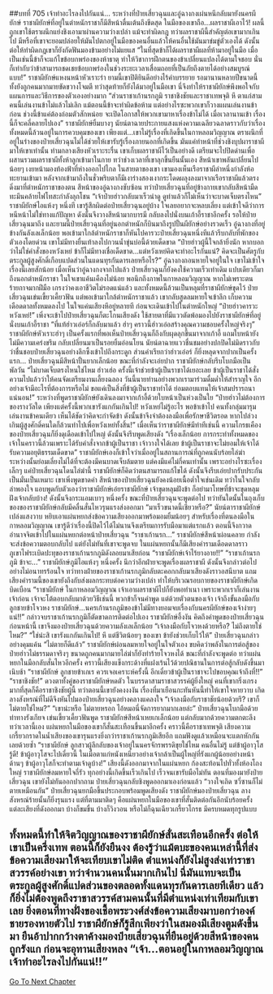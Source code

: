 ##บทที่ 705 เจ้าทำอะไรลงไปกันแน่...
ระหว่างที่ป๋ายเสี่ยวฉุนและอู๋ฉางกงเผ่นหนีกลับมายังนครผียักษ์ ราชาผียักษ์ที่อยู่ในตำหนักราชาก็มีสีหน้าตื่นเต้นถึงขีดสุด ในมือของเขาถือ...ผลราชาผีเอาไว้!
ผลนี้ถูกเขาใช้ตราผนึกแย่งชิงเอามาผ่านความว่างเปล่า แม้จะทำผิดกฎ ทว่าผลราชาผีนี้สำคัญต่อเขามากเกินไป มีหรือที่เขาจะยอมปล่อยให้มันไปตกอยู่ในมือของคนอื่นแล้วให้คนอื่นใช้มันมาข่มขู่ตัวเองได้
ดังนั้นต่อให้ทำผิดกฎเขาก็ยังกัดฟันมองข้ามอย่างไม่แยแส
“ในที่สุดข้าก็ได้ผลราชาผีผลที่ห้ามาอยู่ในมือ เมื่อเป็นเช่นนี้ข้าก็จะแก้ไขข้อบกพร่องของห้าธาตุ ทำให้วิชาการฝึกตนของข้าเปลี่ยนแปลงได้ตามใจชอบ นั่นก็เท่ากับว่าข้าสามารถชดเชยข้อบกพร่องในช่วงระยะเวลาเสื่อมถอยที่เป็นภัยถึงตายได้อย่างสมบูรณ์แบบ!” ราชาผียักษ์แหงนหน้าหัวเราะร่า ยามนี้เขาปิติยินดีอย่างไร้คำบรรยาย รอมานานหลายปีขนาดนี้ ทั้งยังถูกคนมากมายขัดขวางโจมตี ทว่าสุดท้ายก็ยังได้มาอยู่ในมือเขา นี่จึงทำให้ราชาผียักษ์พึงพอใจกับแผนการและวิธีการของตัวเองอย่างมาก
“ส่วนราชาเก้านรกภูมิ ราชาชิงชัยและราชาเทพจุติ หึ ตาแก่สามคนนี้เล่นงานข้าไม่แล้วไม่เลิก แม้ตอนนี้ข้าจะทำผิดข้อห้าม แต่อย่างไรซะพวกเขาก็วางแผนเล่นงานข้าก่อน ช่วงนี้ข้าแค่ต้องถ่อมตัวสักหน่อย จะเปิดโอกาสให้พวกเขามาหาเรื่องข้าไม่ได้ เมื่อเวลานานเข้า เรื่องนี้ก็จะคลี่คลายไปเอง” ราชาผียักษ์ยิ้มบางๆ นัยน์ตาฉายประกายแสงแห่งความเฉลียวฉลาดราวกับว่าเรื่องทั้งหมดนี้ล้วนอยู่ในการควบคุมของเขา
เพียงแต่...เขาไม่รู้เรื่องที่เกิดขึ้นในกาหลอมวิญญาณ ตราผนึกที่อยู่ในร่างของป๋ายเสี่ยวฉุนไม่ได้ช่วยให้เขารับรู้เรื่องภายนอกที่เกิดขึ้น มันแค่ทำหน้าที่ช่วงชิงบุปผาราชาผีมาให้เขาเท่านั้น
ท่ามกลางเสียงหัวเราะระรื่น เขาเก็บผลราชาผีไว้เป็นอย่างดี เตรียมจะไปปิดด่านเพื่อผสานรวมผลราชาผีทั้งห้าลูกเข้ามาในกาย ทว่าช่วงเวลาที่เขาลุกขึ้นยืนนั้นเอง สีหน้าเขาพลันเปลี่ยนไปน้อยๆ เงยหน้ามองท้องฟ้าที่ห่างออกไปไกล
ในสายตาของเขา เขามองเห็นเรือราชาผีลำหนึ่งกำลังห้อทะยานเข้ามา หลังจากเข้ามาถึงในชั่วพริบตาก็มีเงาร่างสองเงากระโดดผลุงลงมาจากเรือราชาผีแล้วตรงดิ่งมาที่ตำหนักราชาของตน
สีหน้าของอู๋ฉางกงซับซ้อน ทว่าป๋ายเสี่ยวฉุนที่อยู่ข้างกายเขากลับสีหน้ามืดทะมึนคล้ายไฟโทสะกำลังลุกโชน
“เจ้าป๋ายฮ่าวกลับมาเร็วน่าดู ดูท่าแล้วก็ไม่เห็นว่าจะบาดเจ็บตรงไหน” ราชาผียักษ์ไอแห้งๆ หนึ่งที เขารู้สึกผิดต่อป๋ายเสี่ยวฉุนอยู่บ้าง ใจเลยอยากจะหลบเลี่ยง แต่เข้าใจดีว่าการหนีหน้าไม่ใช่ทางแก้ปัญหา ดังนั้นจึงวางสีหน้ามากบารมี กลับลงไปนั่งบนเก้าอี้ราชาอีกครั้ง รอให้ป๋ายเสี่ยวฉุนมาถึง
และยามนี้ป๋ายเสี่ยวฉุนที่อยู่นอกตำหนักก็บินมาถึงรูปปั้นผียักษ์อย่างรวดเร็ว อู๋ฉางกงที่อยู่ข้างกันลังเลเล็กน้อย พอเข้ามาใกล้ตำหนักราชาก็หันไปคารวะป๋ายเสี่ยวฉุนหนึ่งทีแล้วรีบกลับที่พักของตัวเองโดยด่วน เขาไม่มีทางยื่นเท้าลงไปกวนน้ำขุ่นบ่อนี้ด้วยเด็ดขาด
“ป๋ายฮ่าวผู้นี้ใจกล้ายิ่งนัก หากบอกว่าไม่ใช่คำสั่งของหวังเหย่ ข้าก็ไม่มีทางเชื่อเด็ดขาด...แต่หวังเหย่คิดจะทำอะไรกันแน่? คิดจะเป็นศัตรูกับตระกูลผู้สูงศักดิ์เกือบแปดส่วนในแดนทุรกันดารเลยหรือไร?” อู๋ฉางกงถอนหายใจอยู่ในใจ เขาไม่เข้าใจเรื่องนี้เลยสักน้อย
เมื่อเห็นว่าอู๋ฉางกงจากไปแล้ว ป๋ายเสี่ยวฉุนก็ยังคงใช้ความเร็วเท่าเดิม แปบเดียวก็มาถึงนอกตำหนักราชา ในใจเขาแค้นเคืองไม่น้อย พอนึกถึงภาพในกาหลอมวิญญาณ หากไม่เพราะตนร้ายกาจมากฝีมือ เกรงว่าคงเอาชีวิตไม่รอดแน่แล้ว
และทั้งหมดนี้ล้วนเป็นหลุมที่ราชาผียักษ์ขุดไว้
ป๋ายเสี่ยวฉุนเข่นเขี้ยวเคี้ยวฟัน แต่พอเข้ามาใกล้ตำหนักราชาแล้ว เขากลับสูดลมหายใจเข้าลึก เก็บความเดือดดาลทั้งหมดลงไป ในใจแค่นเสียงหึอยู่หลายที ก่อนจะเดินเข้าไปในตำหนักใหญ่
“ป๋ายฮ่าวคารวะหวังเหย่!” เพิ่งจะเข้าไปป๋ายเสี่ยวฉุนก็ตะโกนเสียงดัง ใช้สายตาที่มีแววตัดพ้อมองไปยังราชาผียักษ์ที่อยู่นั่งบนเก้าอี้ราชา
“ที่แท้ฮ่าวเอ๋อร์ก็กลับมาแล้ว ฮ่าๆ คราวนี้ฮ่าวเอ๋อสร้างคุณความชอบครั้งใหญ่จริงๆ” ราชาผียักษ์หัวเราะฮ่าๆ เป็นครั้งแรกที่พอเห็นป๋ายเสี่ยวฉุนก็ถึงกับผุดลุกขึ้นมาจากเก้าอี้ แถมใบหน้ายังไม่มีความเคร่งขรึม กลับเปลี่ยนมาเป็นรอยยิ้มอ่อนโยน นัยน์ตาฉายแววชื่นชมอย่างปกปิดไม่มิดราวกับว่าชื่นชอบป๋ายเสี่ยวฉุนอย่างลึกซึ้งเข้าไปถึงกระดูก
ส่วนคำเรียกว่าฮ่าวเอ๋อร์ ก็ยิ่งหลุดจากปากเป็นครั้งแรก...
ป๋ายเสี่ยวฉุนมีสีหน้าปั้นยากเล็กน้อย ขณะที่กำลังจะเอ่ยปาก ราชาผียักษ์กลับรีบโบกมือเป็นพัลวัน
“ไม่บาดเจ็บตรงไหนใช่ไหม ฮ่าวเฮ่อ ครั้งนี้เจ้าช่วยข้าผู้เป็นราชาได้เยอะเลย ข้าผู้เป็นราชาได้สั่งความไปแล้วว่าให้คนจัดเตรียมงานเลี้ยงฉลอง วันนี้นายท่านอย่างพวกเรามาร่วมดื่มด่ำให้สำราญใจ อีกอย่างเจ้ามีอะไรที่ต้องการหรือไม่ ขอแค่เป็นสิ่งที่ข้าผู้เป็นราชาทำได้ ย่อมตอบแทนให้เจ้าสมปรารถนาแน่นอน!” ระหว่างที่พูดราชาผียักษ์ยังเดินลงมาจากเก้าอี้ด้วยใบหน้าเป็นห่วงเป็นใย
“ป๋ายฮ่าวไม่ต้องการของรางวัลใด เพียงแต่ครั้งนี้พวกเขารังแกกันเกินไป! หวังเหย่ไม่รู้อะไร พอข้าเข้าไป คนทั้งกลุ่มมารุมเล่นงานข้าคนเดียว เห็นได้ชัดว่าคิดจะกำจัดข้า ดังนั้นข้าจึงจำต้องลงมือเพื่อรักษาชีวิตรอด หากไปล่วงเกินผู้สูงศักดิ์คนใดก็ล้วนทำไปเพื่อหวังเหย่ทั้งสิ้น!” เมื่อเห็นว่าราชาผียักษ์มีท่าทีเช่นนี้ ความโกรธเคืองของป๋ายเสี่ยวฉุนก็ยิ่งดุเดือดเข้าไปใหญ่ ดังนั้นจึงรีบพูดเสียงดัง
“เรื่องเล็กน้อย การกระทำทั้งหมดของเจ้าในคราวนี้ล้วนเพราะได้รับคำสั่งจากข้าผู้เป็นราชา เจ้าวางใจได้เลย ข้าผู้เป็นราชาจะไม่ยอมให้เจ้าได้รับความอยุติธรรมเด็ดขาด” ราชาผียักษ์เองก็เข้าใจว่าเมื่ออยู่ในสถานการณ์ที่ถูกคนนับร้อยไล่ฆ่า ระหว่างนั้นย่อมเลี่ยงไม่ได้ที่จะต้องมีคนบาดเจ็บล้มตาย แต่คงมีแค่ไม่กี่คนเท่านั้น เพราะอย่างไรซะเรื่องเล็กๆ แค่ป๋ายเสี่ยวฉุนโดนไล่ฆ่านี้ ราชาผียักษ์ก็คิดว่าตนสามารถแก้ไขได้ ดังนั้นจึงรีบเอ่ยปากรับประกันเป็นมั่นเป็นเหมาะ
เขาเพิ่งพูดขาดคำ สีหน้าของป๋ายเสี่ยวฉุนยังคงน้อยเนื้อต่ำใจเช่นเดิม ทว่าในใจกลับลำพองใจ แอบพูดกับตัวเองว่าราชาผียักษ์เอ๋ยราชาผียักษ์ เจ้าขุดหลุมฝังข้า ก็อย่ามาโทษที่ข้าจะขุดหลุมฝังเจ้ากลับบ้าง!
ดังนั้นจึงกระแอมเบาๆ หนึ่งครั้ง ขณะที่ป๋ายเสี่ยวฉุนจะพูดต่อไป ทว่าทันใดนั้นในถุงเก็บของของราชาผียักษ์กลับมีคลื่นสั่นไหวรุนแรงส่งออกมา
“มาเร็วขนาดนี้เชียวหรือ?” นัยน์ตาราชาผียักษ์เปล่งแสงวาบ หยิบเอาแผ่นหยกส่งข้อความเสียงออกมาพร้อมอมยิ้มน้อยๆ สำหรับเรื่องที่ตนลงมือในกาหลอมวิญญาณ เขารู้ดีว่าเรื่องนี้ปิดไว้ได้ไม่นานจึงเตรียมการรับมือมาแต่แรกแล้ว ตอนนี้จึงกวาดอำนาจจิตเข้าไปในแผ่นหยกต่อหน้าป๋ายเสี่ยวฉุน
“ราชาเก้านรก...” ราชาผียักษ์สีหน้าผ่อนคลาย กำลังจะส่งข้อความตอบกลับไป แต่ยังไม่ทันที่เขาจะพูดจบ ในแผ่นหยกนั้นก็มีเสียงคำรามเดือดดาลราวภูเขาไฟระเบิดปะทุของราชาเก้านรกภูมิดังลอยมาเสียก่อน
“ราชาผียักษ์เจ้าไร้ยางอาย!!”
“ราชาเก้านรกภูมิ ข้าจะ...” ราชาผียักษ์ภูมิไอแห้งๆ หนึ่งครั้ง นึกว่าอีกฝ่ายจะพูดเรื่องผลราชาผี ดังนั้นจึงกล่าวต่อไปอย่างไม่อนาทรร้อนใจ ทว่าทางฝ่ายของราชาเก้านรกภูมิกลับตะคอกกลับมาเสียงดังราวอสนีบาต แถมเสียงคำรามนี้ของเขายังถึงกับส่งผลกระทบต่อความว่างเปล่า ทำให้บริเวณรอบกายของราชาผียักษ์เกิดบิดเบือน
“ราชาผียักษ์ ในกาหลอมวิญญาณ เจ้าเอาผลราชาผีไปก็ยังพอทำเนา เพราะพวกเราก็เล่นงานเจ้าก่อน เจ้าจะโต้ตอบกลับมาด้วยวิธีเช่นนี้ พวกข้าก็จนคำพูด แต่ด้วยตัวตนของเจ้า เจ้าถึงขั้นลงมือกับลูกชายข้าโจวหง ราชาผียักษ์...นครเก้านรกภูมิของข้าไม่มีทางยอมจบเรื่องกับนครผียักษ์ของเจ้าง่ายๆ แน่!!” กล่าวจบราชาเก้านรกภูมิก็ตัดขาดการติดต่อไปเอง
ราชาผียักษ์อึ้งงัน คิดถึงคำพูดของป๋ายเสี่ยวฉุนก่อนหน้านี้ เขาจึงมองป๋ายเสี่ยวฉุนด้วยความลังเลเล็กน้อย
“เจ้าลงมือกับโจวหงด้วยหรือ? ไม่ถึงตายใช่ไหม?”
“ใช่น่ะสิ เขารังแกกันเกินไป! หึ แต่ชีวิตน้อยๆ ของเขา ข้ายังช่วยเก็บไว้ให้” ป๋ายเสี่ยวฉุนกล่าวอย่างคุมแค้น
“ไม่ตายก็ดีแล้ว” ราชาผียักษ์ผ่อนลมหายใจอยู่ในใจตัวเอง ขบคิดว่าพลังในการต่อสู้ของป๋ายฮ่าวไม่ธรรมดาจริงๆ ขนาดถูกคนมากมายไล่ฆ่าก็ยังทำร้ายโจวหงได้ ขณะที่กำลังจะพูดต่อ ทว่าแผ่นหยกในมือกลับสั่นไหวอีกครั้ง คราวนี้เสียงแข็งกระด้างที่แฝงเร้นไว้ด้วยปณิธานในการต่อสู้กลับดังขึ้นมาเนิบช้า
“ราชาผียักษ์ ลูกชายข้าเกเร ควรเจอเคราะห์ครั้งนี้ อีกเดี๋ยวข้าผู้เป็นราชาจะไปขอบคุณเจ้าถึงที่!!”
“ราชาชิงชัย!” ดวงตาทั้งคู่ของราชาผียักษ์หดตัว ในบรรดาสามราชาสวรรค์ผู้ยิ่งใหญ่ คนที่เขากริ่งเกรงมากที่สุดก็คือราชาชิงชัยผู้นี้ ทว่าตอนนี้เขายังคงงงงัน เรื่องที่มาเยือนกะทันหันนี้ทำให้เขาใจหายวาบ เกิดลางสังหรณ์ที่ไม่ดีจึงหันไปมองป๋ายเสี่ยวฉุนอย่างคลางแคลงใจ
“เจ้าลงมือกับราชาชัยน้อยด้วยรึ? เขาก็ไม่ตายใช่ไหม?”
“เขาน่ะหรือ ไม่ตายหรอก ไอ้หมอนี่จัดการยากมากเลยล่ะ” ป๋ายเสี่ยวฉุนโบกมือด้วยท่าทางรังเกียจ เข่นเขี้ยวเคี้ยวฟันพูด
ราชาผียักษ์สีหน้าเหยเกเล็กน้อย แต่กลับมากด้วยความตกตะลึง ทว่าเวลานี้เอง แผ่นหยกในมือของเขาก็สั่นสะเทือนขึ้นมาอีกครั้ง คราวนี้คือราชาเทพจุติ เสียงความเกรี้ยวกราดในน้ำเสียงของเขารุนแรงยิ่งกว่าราชาเก้านรกภูมิเสียอีก แถมฟังดูแล้วเหมือนจะแตกหักกันเลยด้วยซ้ำ
“ราชาผียักษ์ ลูกสาวผู้ลึกลับของเจ้าอยู่ในนครจักรพรรดิขุยใช่ไหม คนอื่นไม่รู้ แต่ข้าผู้อาวุโสรู้ดี! ข้าผู้อาวุโสจะไปเดี๋ยวนี้ ในเมื่อตาแก่หนังเหนียวอย่างเจ้ากล้าเป็นผู้ใหญ่ที่รังแกผู้น้อยอย่างหน้าด้านๆ ข้าผู้อาวุโสก็จะทำตามเจ้าดูบ้าง!” เสียงนี้ดังออกมาจากในแผ่นหยก ก้องสะท้อนไปทั่วทั้งห้องโถงใหญ่
ราชาผียักษ์ลมหายใจถี่รัว ทุกอย่างนี้เกิดขึ้นเร็วเกินไป เร็วจนเขารับมือไม่ทัน ตอนที่มองมายังป๋ายเสี่ยวฉุน เขายังไม่ทันออกปากถาม ป๋ายเสี่ยวฉุนกลับชิงพูดออกมาเองก่อนแล้ว
“วางใจเถิด ซวี่ซานก็ไม่ตายเหมือนกัน” ป๋ายเสี่ยวฉุนยกมือขึ้นประกอบพร้อมพูดเสียงดัง
ราชาผียักษ์มองป๋ายเสี่ยวฉุน ลางสังหรณ์ร้ายนั้นก็ยิ่งรุนแรง แต่ที่ตามมาติดๆ คือแผ่นหยกในมือของเขาที่สั่นติดต่อกันอีกนับร้อยครั้ง แต่ละเสียงที่ดังออกมา บ้างก็ขมขื่น บ้างก็วิงวอน หรือไม่ก็ฉุนเฉียวเกรี้ยวโกรธ มีครบหมดทุกรูปแบบ

ทั้งหมดนี้ทำให้จิตวิญญาณของราชาผียักษ์สั่นสะเทือนอีกครั้ง ต่อให้เขาเป็นครึ่งเทพ ตอนนี้ก็ยังยืนงง ต้องรู้ว่าแม้ตบะของคนเหล่านี้ที่ส่งข้อความเสียงมาให้จะเทียบเขาไม่ติด ตำแหน่งก็ยังไม่สูงส่งเท่าราชาสวรรค์อย่างเขา ทว่าจำนวนคนนั้นมากเกินไป นี่มันแทบจะเป็นตระกูลผู้สูงศักดิ์แปดส่วนของตลอดทั้งแดนทุรกันดารเลยทีเดียว
แล้วก็ยิ่งไม่ต้องพูดถึงราชาสวรรค์สามคนนั้นที่มีตำแหน่งเท่าเทียมกับเขาเลย
ยิ่งตอนที่ทางฝั่งของเชื้อพระวงศ์ส่งข้อความเสียงมาบอกว่าองค์ชายรองหายตัวไป ราชาผียักษ์ก็รู้สึกเพียงว่าในสมองมีเสียงตูมดังขึ้นมา ยืนอ้าปากกว้างตาค้างมองป๋ายเสี่ยวฉุนที่ยืนอยู่ด้วยสีหน้าของคนถูกรังแก ก่อนจะอุทานเสียงหลง
“เจ้า...ตอนอยู่ในกาหลอมวิญญาณ เจ้าทำอะไรลงไปกันแน่!!”
------


[Go To Next Chapter]( ./143.md)